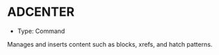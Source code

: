 # ADCENTER

- Type: Command

Manages and inserts content such as blocks, xrefs, and hatch patterns.
